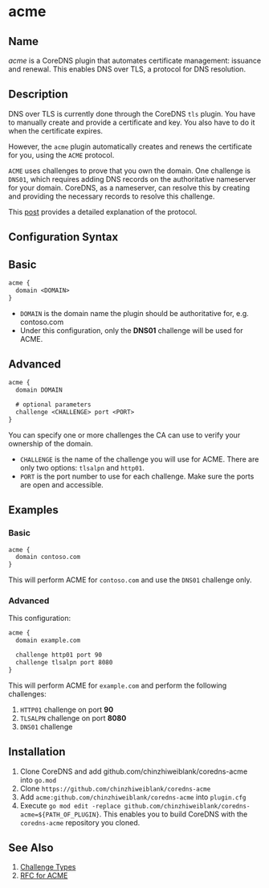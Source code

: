 # acme

## Name
*acme* is a CoreDNS plugin that automates certificate management: issuance and renewal.
This enables DNS over TLS, a protocol for DNS resolution.

## Description

DNS over TLS is currently done through the CoreDNS `tls` plugin. You have to manually create and provide a certificate and key. You also have to do it when the certificate expires.

However, the `acme` plugin automatically creates and renews the certificate for you, using the `ACME` protocol. 

`ACME` uses challenges to prove that you own the domain. One challenge is `DNS01`, which requires adding DNS records on the authoritative nameserver for your domain. CoreDNS, as a nameserver, can resolve this by creating and providing the necessary records to resolve this challenge.

This [post](https://www.thesslstore.com/blog/acme-protocol-what-it-is-and-how-it-works/) provides a detailed explanation of the protocol.

## Configuration Syntax
## Basic
~~~txt
acme {
  domain <DOMAIN>
}
~~~

* `DOMAIN` is the domain name the plugin should be authoritative for, e.g. contoso.com
* Under this configuration, only the **DNS01** challenge will be used for ACME.

## Advanced
~~~txt
acme {
  domain DOMAIN

  # optional parameters
  challenge <CHALLENGE> port <PORT>
}
~~~
You can specify one or more challenges the CA can use to verify your ownership of the domain.
* `CHALLENGE` is the name of the challenge you will use for ACME. There are only two options: `tlsalpn` and `http01`.
* `PORT` is the port number to use for each challenge. Make sure the ports are open and accessible.


## Examples
### Basic
~~~txt
acme {
  domain contoso.com
}
~~~
This will perform ACME for `contoso.com` and use the `DNS01` challenge only.

### Advanced
This configuration:
~~~txt
acme {
  domain example.com

  challenge http01 port 90
  challenge tlsalpn port 8080
}
~~~
This will perform ACME for `example.com` and perform the following challenges:
1. `HTTP01` challenge on port **90**
2. `TLSALPN` challenge on port **8080**
3. `DNS01` challenge

## Installation
1. Clone CoreDNS and add github.com/chinzhiweiblank/coredns-acme into `go.mod`
2. Clone `https://github.com/chinzhiweiblank/coredns-acme`
3. Add `acme:github.com/chinzhiweiblank/coredns-acme` into `plugin.cfg`
4. Execute `go mod edit -replace github.com/chinzhiweiblank/coredns-acme=${PATH_OF_PLUGIN}`. This enables you to build CoreDNS with the `coredns-acme` repository you cloned.

## See Also
1. [Challenge Types](https://letsencrypt.org/docs/challenge-types/)
2. [RFC for ACME](https://datatracker.ietf.org/doc/html/rfc8555/)
